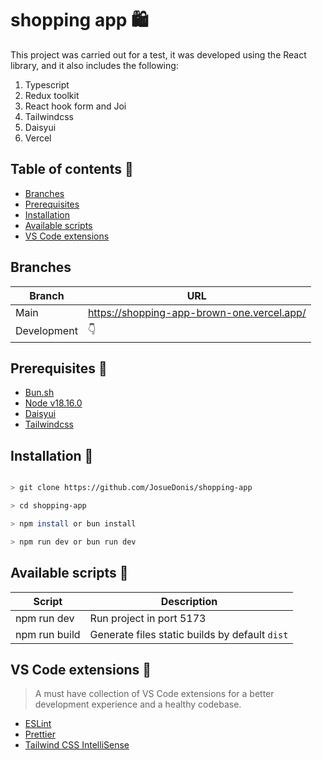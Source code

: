 # shopping app 🛍️
This project was carried out for a test, it was developed using the React library, and it also includes the following:
1. Typescript
2. Redux toolkit
3. React hook form and Joi
4. Tailwindcss
5. Daisyui
6. Vercel

## Table of contents  📌

- [Branches](#branches-)
- [Prerequisites](#prerequisites-)
- [Installation](#installation-)
- [Available scripts](#available-scripts-)
- [VS Code extensions](#vs-code-extensions-)

## Branches
|Branch|URL  |
|--|--|
| Main | https://shopping-app-brown-one.vercel.app/ |
| Development| 👇  |

## Prerequisites 🌱

 - [Bun.sh](https://bun.sh/) 
 - [Node v18.16.0](https://nodejs.org/en/) 
 - [Daisyui](https://daisyui.com/)
 - [Tailwindcss](https://tailwindcss.com/docs/installation)

##  Installation 🤖

```bash

> git clone https://github.com/JosueDonis/shopping-app

> cd shopping-app

> npm install or bun install

> npm run dev or bun run dev

```
  
##  Available scripts 🐍
|Script|Description  |
|--|--|
| npm run dev | Run project in port 5173 |
| npm run build| Generate files static builds by default `dist` |


##  VS Code extensions 🧩

> A must have collection of VS Code extensions for a better development experience and a healthy codebase.

- [ESLint](https://marketplace.visualstudio.com/items?itemName=dbaeumer.vscode-eslint)
- [Prettier](https://marketplace.visualstudio.com/items?itemName=esbenp.prettier-vscode)
- [Tailwind CSS IntelliSense](https://marketplace.visualstudio.com/items?itemName=bradlc.vscode-tailwindcss)
